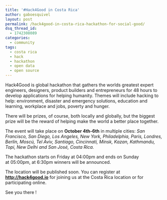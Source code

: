 ```yaml
---
title: '#Hack4Good in Costa Rica'
author: gaboesquivel
layout: post
permalink: /hack4good-in-costa-rica-hackathon-for-social-good/
dsq_thread_id:
  - 1742308089
categories:
  - community
tags:
  - costa rica
  - hack
  - hackathon
  - open data
  - open source
---
```

Hack4Good is global hackathon that gathers the worlds greatest expert engineers, designers, product builders and entrepreneurs for 48 hours to develop applications for helping humanity. Themes will include hacking to help: environment, disaster and emergency solutions, education and learning, workplace and jobs, poverty and hunger.

There will be prizes, of course, both locally and globally, but the biggest prize will be the reward of helping make the world a better place together.

The event will take place on **October 4th-6th** in multiple cities: *San Francisco, San Diego, Los Angeles, New York, Philadelphia, Paris, Londres, Berlín, Moscú, Tel Aviv, Santiago, Cincinnati, Minsk, Kazan, Kathmandu, Topi, New Delhi and San José, Costa Rica.*

The hackathon starts on Friday at 04:00pm and ends on Sunday at 05:00pm, at 6:30pm winners will be announced.

The location will be published soon. You can register at **<a title="Hackathon for Social Good" href="http://hack4good.io" target="_blank">http://hack4good.io</a>** for joining us at the Costa Rica location or for participating online.

See you there !